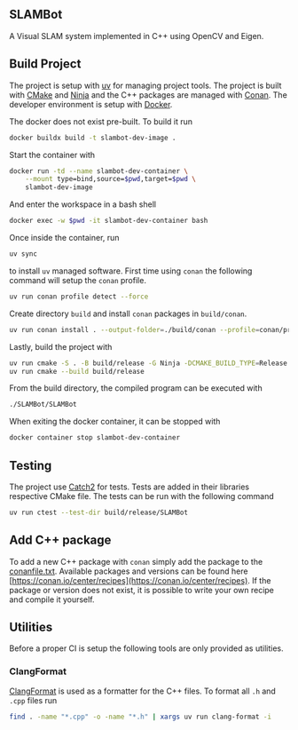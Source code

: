 SLAMBot
-------

A Visual SLAM system implemented in C++ using OpenCV and Eigen.

## Build Project
The project is setup with [uv](https://github.com/astral-sh/uv) for managing
project tools. The project is built with [CMake](https://cmake.org/) and
[Ninja](https://ninja-build.org/) and the C++ packages are managed with
[Conan](https://conan.io/). The developer environment is setup with
[Docker](https://www.docker.com/).

The docker does not exist pre-built. To build it run
```sh
docker buildx build -t slambot-dev-image .
```
Start the container with
```sh
docker run -td --name slambot-dev-container \
    --mount type=bind,source=$pwd,target=$pwd \
    slambot-dev-image
```
And enter the workspace in a bash shell
```sh
docker exec -w $pwd -it slambot-dev-container bash
```

Once inside the container, run
```sh
uv sync
```
to install `uv` managed software. First time using `conan` the following command
will setup the `conan` profile.
```sh
uv run conan profile detect --force
```
Create directory `build` and install `conan` packages in `build/conan`.
```sh
uv run conan install . --output-folder=./build/conan --profile=conan/profiles/linux
```
Lastly, build the project with
```sh
uv run cmake -S . -B build/release -G Ninja -DCMAKE_BUILD_TYPE=Release
uv run cmake --build build/release
```

From the build directory, the compiled program can be executed with
```sh
./SLAMBot/SLAMBot
```

When exiting the docker container, it can be stopped with
```sh
docker container stop slambot-dev-container
```

## Testing
The project use [Catch2](https://github.com/catchorg/Catch2) for tests. Tests
are added in their libraries respective CMake file. The tests can be run with
the following command
```sh
uv run ctest --test-dir build/release/SLAMBot
```

## Add C++ package
To add a new C++ package with `conan` simply add the package to the
[conanfile.txt](./conanfile.txt). Available packages and versions can be found
here [https://conan.io/center/recipes](https://conan.io/center/recipes). If the
package or version does not exist, it is possible to write your own recipe and
compile it yourself.

## Utilities
Before a proper CI is setup the following tools are only provided as utilities.
### ClangFormat
[ClangFormat](https://clang.llvm.org/docs/ClangFormat.html) is used as a
formatter for the C++ files. To format all `.h` and `.cpp` files run
```sh
find . -name "*.cpp" -o -name "*.h" | xargs uv run clang-format -i
```
